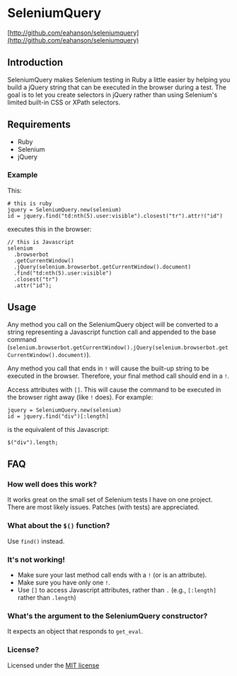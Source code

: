 # SeleniumQuery

[http://github.com/eahanson/seleniumquery](http://github.com/eahanson/seleniumquery)

## Introduction

SeleniumQuery makes Selenium testing in Ruby a little easier by helping you
build a jQuery string that can be executed in the browser during a test. The
goal is to let you create selectors in jQuery rather than using Selenium's
limited built-in CSS or XPath selectors.

## Requirements

- Ruby
- Selenium
- jQuery

### Example

This:

    # this is ruby
    jquery = SeleniumQuery.new(selenium)
    id = jquery.find("td:nth(5).user:visible").closest("tr").attr!("id")
    
executes this in the browser:

    // this is Javascript
    selenium
      .browserbot
      .getCurrentWindow()
      .jQuery(selenium.browserbot.getCurrentWindow().document)
      .find("td:nth(5).user:visible")
      .closest("tr")
      .attr("id");
    
## Usage

Any method you call on the SeleniumQuery object will be converted to a string representing
a Javascript function call and appended to the base command
(`selenium.browserbot.getCurrentWindow().jQuery(selenium.browserbot.getCurrentWindow().document)`).

Any method you call that ends in `!` will cause the built-up string to be executed in the browser.
Therefore, your final method call should end in a `!`.

Access attributes with `[]`. This will cause the command to be executed in the browser right away (like `!` does). For example:

    jquery = SeleniumQuery.new(selenium)
    id = jquery.find("div")[:length]
    
is the equivalent of this Javascript:

    $("div").length;
    

## FAQ

### How well does this work?

It works great on the small set of Selenium tests I have on one project. There are most likely issues.
Patches (with tests) are appreciated.

### What about the `$()` function?

Use `find()` instead.

### It's not working!

- Make sure your last method call ends with a `!` (or is an attribute).
- Make sure you have only one `!`.
- Use `[]` to access Javascript attributes, rather than `.` (e.g., `[:length]` rather than `.length`)

### What's the argument to the SeleniumQuery constructor?

It expects an object that responds to `get_eval`.

### License?

Licensed under the [MIT license](http://www.opensource.org/licenses/mit-license.php)